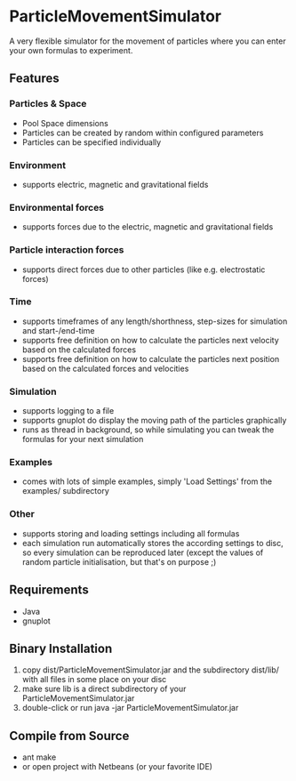 # ParticleMovementSimulator

A very flexible simulator for the movement of particles where you can enter your own formulas to experiment.

## Features

### Particles & Space

- Pool Space dimensions
- Particles can be created by random within configured parameters
- Particles can be specified individually

### Environment

- supports electric, magnetic and gravitational fields

### Environmental forces

- supports forces due to the electric, magnetic and gravitational fields

### Particle interaction forces

- supports direct forces due to other particles (like e.g. electrostatic forces)

### Time 

- supports timeframes of any length/shorthness, step-sizes for simulation and start-/end-time
- supports free definition on how to calculate the particles next velocity based on the calculated forces
- supports free definition on how to calculate the particles next position based on the calculated forces and velocities

### Simulation

- supports logging to a file
- supports gnuplot do display the moving path of the particles graphically
- runs as thread in background, so while simulating you can tweak the formulas for your next simulation

### Examples

- comes with lots of simple examples, simply 'Load Settings' from the examples/ subdirectory

### Other

- supports storing and loading settings including all formulas
- each simulation run automatically stores the according settings to disc, so every simulation can be reproduced later (except the values of random particle initialisation, but that's on purpose ;)

## Requirements

- Java
- gnuplot

## Binary Installation

1. copy dist/ParticleMovementSimulator.jar and the subdirectory dist/lib/ with all files in some place on your disc
2. make sure lib is a direct subdirectory of your ParticleMovementSimulator.jar
3. double-click or run java -jar ParticleMovementSimulator.jar

## Compile from Source

- ant make
- or open project with Netbeans (or your favorite IDE)

